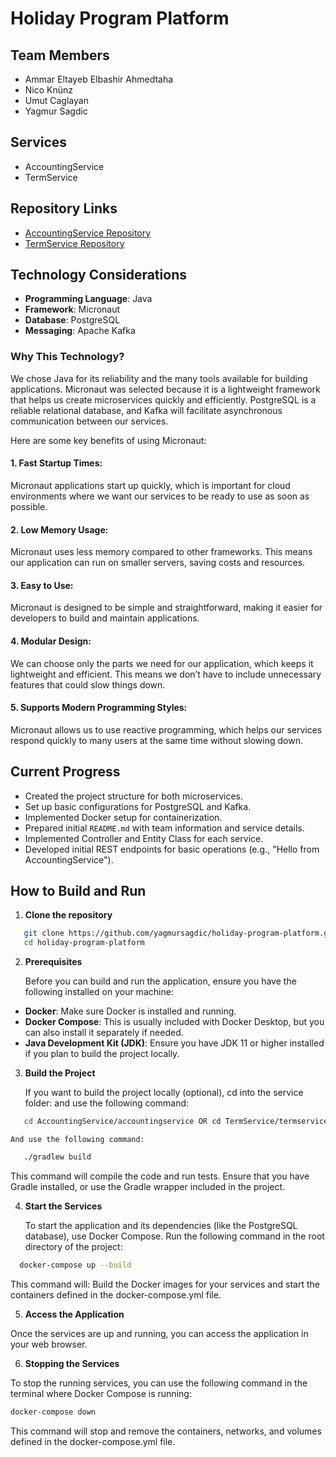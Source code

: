 # Holiday Program Platform

## Team Members
- Ammar Eltayeb Elbashir Ahmedtaha
- Nico Knünz
- Umut Caglayan
- Yagmur Sagdic

## Services
- AccountingService
- TermService

## Repository Links
- [AccountingService Repository](https://github.com/yagmursagdic/holiday-program-platform/tree/main/AccountingService)
- [TermService Repository](https://github.com/yagmursagdic/holiday-program-platform/tree/main/TermService)

## Technology Considerations
- **Programming Language**: Java
- **Framework**: Micronaut
- **Database**: PostgreSQL
- **Messaging**: Apache Kafka

### Why This Technology?
We chose Java for its reliability and the many tools available for building applications. Micronaut was selected because it is a lightweight framework that helps us create microservices quickly and efficiently. PostgreSQL is a reliable relational database, and Kafka will facilitate asynchronous communication between our services.

Here are some key benefits of using Micronaut:

#### 1. Fast Startup Times: 

Micronaut applications start up quickly, which is important for cloud environments where we want our services to be ready to use as soon as possible.

#### 2. Low Memory Usage: 

Micronaut uses less memory compared to other frameworks. This means our application can run on smaller servers, saving costs and resources.

#### 3. Easy to Use: 
Micronaut is designed to be simple and straightforward, making it easier for developers to build and maintain applications.

#### 4. Modular Design: 
We can choose only the parts we need for our application, which keeps it lightweight and efficient. This means we don’t have to include unnecessary features that could slow things down.

#### 5. Supports Modern Programming Styles: 
Micronaut allows us to use reactive programming, which helps our services respond quickly to many users at the same time without slowing down.


## Current Progress
- Created the project structure for both microservices.
- Set up basic configurations for PostgreSQL and Kafka.
- Implemented Docker setup for containerization.
- Prepared initial `README.md` with team information and service details.
- Implemented Controller and Entity Class for each service.
- Developed initial REST endpoints for basic operations (e.g., "Hello from AccountingService").

## How to Build and Run
1. **Clone the repository**
```bash
   git clone https://github.com/yagmursagdic/holiday-program-platform.git
   cd holiday-program-platform
```
2. **Prerequisites**

   Before you can build and run the application, ensure you have the following installed on your machine:

- **Docker**: Make sure Docker is installed and running.
- **Docker Compose**: This is usually included with Docker Desktop, but you can also install it separately if needed. 
- **Java Development Kit (JDK)**: Ensure you have JDK 11 or higher installed if you plan to build the project locally. 

3. **Build the Project**

   If you want to build the project locally (optional), cd into the service folder: and use the following command:

```bash
   cd AccountingService/accountingservice OR cd TermService/termservice  
```

    And use the following command:

```bash
   ./gradlew build
```


This command will compile the code and run tests. Ensure that you have Gradle installed, or use the Gradle wrapper included in the project.

4. **Start the Services**

   To start the application and its dependencies (like the PostgreSQL database), use Docker Compose. Run the following command in the root directory of the project:

```bash
  docker-compose up --build
```

This command will: Build the Docker images for your services and start the containers defined in the docker-compose.yml file.

5. **Access the Application**

Once the services are up and running, you can access the application in your web browser. 

6. **Stopping the Services**

To stop the running services, you can use the following command in the terminal where Docker Compose is running:

```bash
docker-compose down
```
This command will stop and remove the containers, networks, and volumes defined in the docker-compose.yml file.